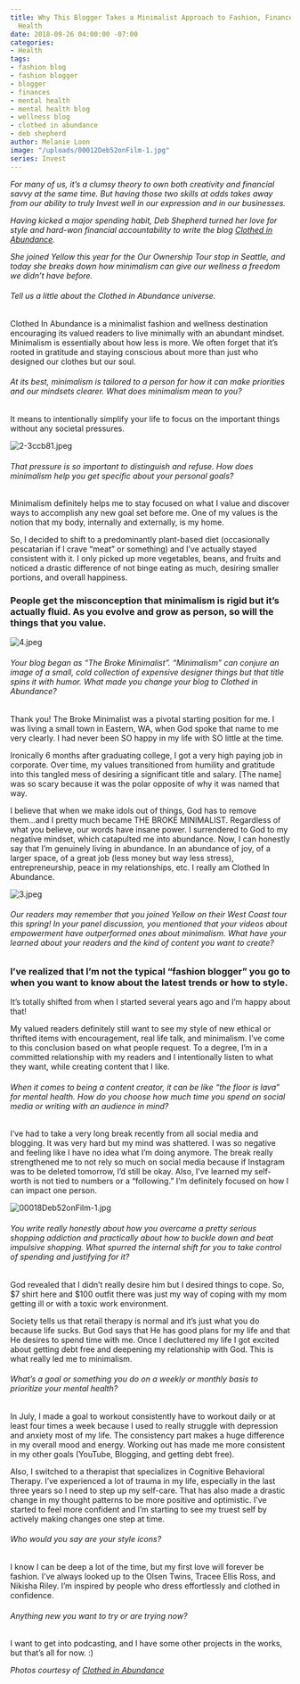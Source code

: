 ```yaml
---
title: Why This Blogger Takes a Minimalist Approach to Fashion, Finances & Mental
  Health
date: 2018-09-26 04:00:00 -07:00
categories:
- Health
tags:
- fashion blog
- fashion blogger
- blogger
- finances
- mental health
- mental health blog
- wellness blog
- clothed in abundance
- deb shepherd
author: Melanie Loon
image: "/uploads/00012Deb52onFilm-1.jpg"
series: Invest
---
```


_For many of us, it’s a clumsy theory to own both creativity and financial savvy at the same time. But having those two skills at odds takes away from our ability to truly Invest well in our expression and in our businesses._

_Having kicked a major spending habit, Deb Shepherd turned her love for style and hard-won financial accountability to write the blog [Clothed in Abundance](https://clothedinabundance.com/)._

_She joined Yellow this year for the Our Ownership Tour stop in Seattle, and today she breaks down how minimalism can give our wellness a freedom we didn’t have before._

###### Tell us a little about the Clothed in Abundance universe.

Clothed In Abundance is a minimalist fashion and wellness destination encouraging its valued readers to live minimally with an abundant mindset. Minimalism is essentially about how less is more. We often forget that it’s rooted in gratitude and staying conscious about more than just who designed our clothes but our soul.

###### At its best, minimalism is tailored to a person for how it can make priorities and our mindsets clearer. What does minimalism mean to you?

It means to intentionally simplify your life to focus on the important things without any societal pressures. 

![2-3ccb81.jpeg](/uploads/2-3ccb81.jpeg)

###### That pressure is so important to distinguish and refuse. How does minimalism help you get specific about your personal goals?

Minimalism definitely helps me to stay focused on what I value and discover ways to accomplish any new goal set before me. One of my values is the notion that my body, internally and externally, is my home.

So, I decided to shift to a predominantly plant-based diet (occasionally pescatarian if I crave “meat” or something) and I’ve actually stayed consistent with it. I only picked up more vegetables, beans, and fruits and noticed a drastic difference of not binge eating as much, desiring smaller portions, and overall happiness. 

### People get the misconception that minimalism is rigid but it’s actually fluid. As you evolve and grow as person, so will the things that you value.

![4.jpeg](/uploads/4.jpeg)

###### Your blog began as “The Broke Minimalist”. “Minimalism” can conjure an image of a small, cold collection of expensive designer things but that title spins it with humor. What made you change your blog to Clothed in Abundance?

Thank you! The Broke Minimalist was a pivotal starting position for me. I was living a small town in Eastern, WA, when God spoke that name to me very clearly. I had never been SO happy in my life with SO little at the time.

Ironically 6 months after graduating college, I got a very high paying job in corporate. Over time, my values transitioned from humility and gratitude into this tangled mess of desiring a significant title and salary. [The name] was so scary because it was the polar opposite of why it was named that way. 

I believe that when we make idols out of things, God has to remove them...and I pretty much became THE BROKE MINIMALIST. Regardless of what you believe, our words have insane power. I surrendered to God to my negative mindset, which catapulted me into abundance. Now, I can honestly say that I’m genuinely living in abundance. In an abundance of joy, of a larger space, of a great job (less money but way less stress), entrepreneurship, peace in my relationships, etc. I really am Clothed In Abundance. 

![3.jpeg](/uploads/3.jpeg)

###### Our readers may remember that you joined Yellow on their West Coast tour this spring! In your panel discussion, you mentioned that your videos about empowerment have outperformed ones about minimalism. What have your learned about your readers and the kind of content you want to create?

### I’ve realized that I’m not the typical “fashion blogger” you go to when you want to know about the latest trends or how to style. 

It’s totally shifted from when I started several years ago and I’m happy about that!

My valued readers definitely still want to see my style of new ethical or thrifted items with encouragement, real life talk, and minimalism. I’ve come to this conclusion based on what people request. To a degree, I’m in a committed relationship with my readers and I intentionally listen to what they want, while creating content that I like. 

###### When it comes to being a content creator, it can be like “the floor is lava” for mental health. How do you choose how much time you spend on social media or writing with an audience in mind?

I’ve had to take a very long break recently from all social media and blogging. It was very hard but my mind was shattered. I was so negative and feeling like I have no idea what I’m doing anymore. The break really strengthened me to not rely so much on social media because if Instagram was to be deleted tomorrow, I’d still be okay. Also, I’ve learned my self-worth is not tied to numbers or a “following.” I’m definitely focused on how I can impact one person. 

![00018Deb52onFilm-1.jpg](/uploads/00018Deb52onFilm-1.jpg) 

###### You write really honestly about how you overcame a pretty serious shopping addiction and practically about how to buckle down and beat impulsive shopping. What spurred the internal shift for you to take control of spending and justifying for it?

God revealed that I didn’t really desire him but I desired things to cope. So, $7 shirt here and $100 outfit there was just my way of coping with my mom getting ill or with a toxic work environment.

Society tells us that retail therapy is normal and it’s just what you do because life sucks. But God says that He has good plans for my life and that He desires to spend time with me. Once I decluttered my life I got excited about getting debt free and deepening my relationship with God. This is what really led me to minimalism. 

###### What’s a goal or something you do on a weekly or monthly basis to prioritize your mental health?

In July, I made a goal to workout consistently have to workout daily or at least four times a week because I used to really struggle with depression and anxiety most of my life. The consistency part makes a huge difference in my overall mood and energy. Working out has made me more consistent in my other goals (YouTube, Blogging, and getting debt free).

Also, I switched to a therapist that specializes in Cognitive Behavioral Therapy. I’ve experienced a lot of trauma in my life, especially in the last three years so I need to step up my self-care. That has also made a drastic change in my thought patterns to be more positive and optimistic. I’ve started to feel more confident and I’m starting to see my truest self by actively making changes one step at time. 

###### Who would you say are your style icons?

I know I can be deep a lot of the time, but my first love will forever be fashion. I’ve always looked up to the Olsen Twins, Tracee Ellis Ross, and Nikisha Riley. I’m inspired by people who dress effortlessly and clothed in confidence. 

###### Anything new you want to try or are trying now?

I want to get into podcasting, and I have some other projects in the works, but that’s all for now. :) 

_Photos courtesy of [Clothed in Abundance](https://clothedinabundance.com/)_